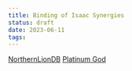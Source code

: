 ```yaml
---
title: Binding of Isaac Synergies
status: draft
date: 2023-06-11
tags:
---
```


[NorthernLionDB](https://www.northernlion-db.com/)
[Platinum God](https://platinumgod.co.uk/)
